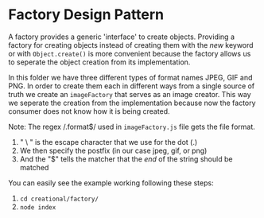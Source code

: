 # Factory Design Pattern

A factory provides a generic 'interface' to create objects. Providing a factory for creating objects instead of creating them with the _new_ keyword or with `Object.create()` is more convenient because
the factory allows us to seperate the object creation from its implementation. 

In this folder we have three different types of format names JPEG, GIF and PNG. In order to create them each in different ways from a single source of truth we create an `imageFactory` that serves as an image creator. This way we seperate the creation from the implementation because now the factory consumer does not know how it is being created.

Note: The regex /\.format$/ used in `imageFactory.js` file gets the file format. 
1. " \ " is the escape character that we use for the dot (.) 
2. We then specify the postfix (in our case jpeg, gif, or png)
3. And the "$" tells the matcher that the _end_ of the string should be matched 

You can easily see the example working following these steps: 
1. `cd creational/factory/`
2. `node index`